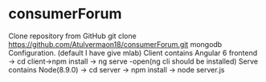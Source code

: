 # consumerForum
Clone repository from GitHub git clone https://github.com/Atulvermaon18/consumerForum.git
mongodb Configuration. (default I have give mlab)
Client contains  Angular 6 frontend -> cd client->npm install -> ng serve -open(ng cli should be installed)
Serve contains Node(8.9.0) -> cd server -> npm install -> node server.js
